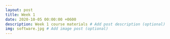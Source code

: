 ```yaml
---
layout: post
title: Week 1
date: 2020-10-05 00:00:00 +0600
description: Week 1 course materials # Add post description (optional)
img: software.jpg # Add image post (optional)
---
```

